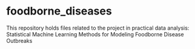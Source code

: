 # foodborne_diseases
This repository holds files related to the project in practical data analysis: Statistical Machine Learning Methods for Modeling Foodborne Disease Outbreaks
